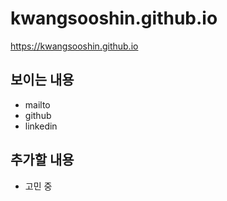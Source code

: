 # kwangsooshin.github.io
<https://kwangsooshin.github.io>

## 보이는 내용
* mailto
* github
* linkedin

## 추가할 내용
* 고민 중
